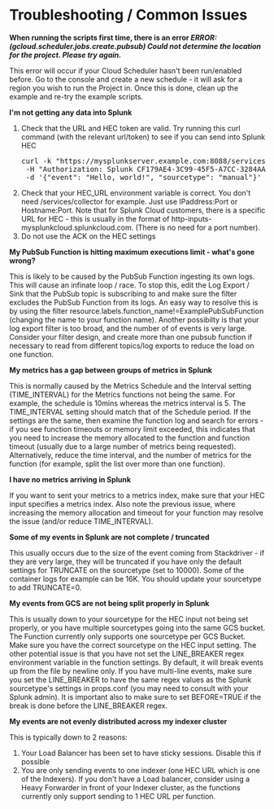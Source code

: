 # Troubleshooting / Common Issues

**When running the scripts first time, there is an error *ERROR: (gcloud.scheduler.jobs.create.pubsub) Could not determine the location for the project. Please try again.***

This error will occur if your Cloud Scheduler hasn't been run/enabled before. Go to the console and create a new schedule - it will ask for a region you wish to run the Project in. Once this is done, clean up the example and re-try the example scripts.

**I'm not getting any data into Splunk**

1) Check that the URL and HEC token are valid. 
	Try running this curl command (with the relevant url/token) to see if you can send into Splunk HEC
	<pre>curl -k "https://mysplunkserver.example.com:8088/services/collector" \
    -H "Authorization: Splunk CF179AE4-3C99-45F5-A7CC-3284AA91CF67" \
    -d '{"event": "Hello, world!", "sourcetype": "manual"}' </pre>
2) Check that your HEC_URL environment variable is correct. You don't need /services/collector for example. Just use  IPaddress:Port or Hostname:Port. Note that for Splunk Cloud customers, there is a specific URL for HEC - this is usually in the format of http-inputs-mysplunkcloud.splunkcloud.com. (There is no need for a port number). 
3) Do not use the ACK on the HEC settings

**My PubSub Function is hitting maximum executions limit - what's gone wrong?**

This is likely to be caused by the PubSub Function ingesting its own logs. This will cause an infinate loop / race. To stop this, edit the Log Export / Sink that the PubSub topic is subscribing to and make sure the filter excludes the PubSub Function from its logs. An easy way to resolve this is by using the filter resource.labels.function_name!=ExamplePubSubFunction (changing the name to your function name). 
Another possibilty is that your log export filter is too broad, and the number of of events is very large. Consider your filter design, and create more than one pubsub function if necessary to read from different topics/log exports to reduce the load on one function.


**My metrics has a gap between groups of metrics in Splunk**

This is normally caused by the Metrics Schedule and the Interval setting (TIME_INTERVAL) for the Metrics functions not being the same. For example, the schedule is 10mins whereas the metrics interval is 5. The TIME_INTERVAL setting should match that of the Schedule period.
If the settings are the same, then examine the function log and search for errors - if you see function timeouts or memory limit exceeded, this indicates that you need to increase the memory allocated to the function and function timeout (usually due to a large number of metrics being requested). Alternatively, reduce the time interval, and the number of metrics for the function (for example, split the list over more than one function).

**I have no metrics arriving in Splunk**

If you want to sent your metrics to a metrics index, make sure that your HEC input specifies a metrics index.
Also note the previous issue, where increasing the memory allocation and timeout for your function may resolve the issue (and/or reduce TIME_INTERVAL).

**Some of my events in Splunk are not complete / truncated**

This usually occurs due to the size of the event coming from Stackdriver - if they are very large, they will be truncated if you have only the default settings for TRUNCATE on the sourcetype (set to 10000). Some of the container logs for example can be 16K. You should update your sourcetype to add TRUNCATE=0.

**My events from GCS are not being split properly in Splunk**

This is usually down to your sourcetype for the HEC input not being set properly, or you have multiple sourcetypes going into the same GCS bucket. The Function currently only supports one sourcetype per GCS Bucket. Make sure you have the correct sourcetype on the HEC input setting.
The other potential issue is that you have not set the LINE_BREAKER regex environment variable in the function settings. By default, it will break events up from the file by newline only. If you have multi-line events, make sure you set the LINE_BREAKER to have the same regex values as the Splunk sourcetype's settings in props.conf (you may need to consult with your Splunk admin). It is important also to make sure to set BEFORE=TRUE if the break is done before the LINE_BREAKER regex.

**My events are not evenly distributed across my indexer cluster**

This is typically down to 2 reasons:
1) Your Load Balancer has been set to have sticky sessions. Disable this if possible
2) You are only sending events to one indexer (one HEC URL which is one of the Indexers). If you don't have a Load balancer, consider using a Heavy Forwarder in front of your Indexer cluster, as the functions currently only support sending to 1 HEC URL per function.

